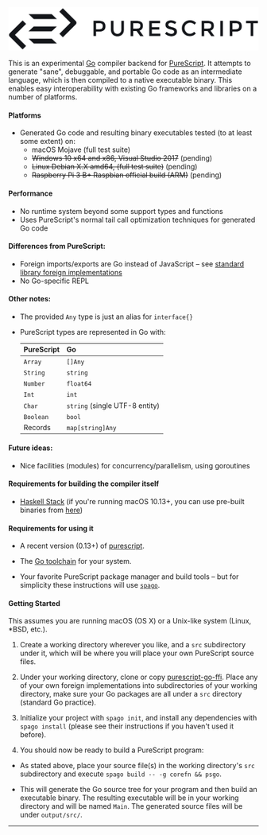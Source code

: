 [![PureScript](https://raw.githubusercontent.com/purescript/purescript/master/logo.png)](http://purescript.org)

This is an experimental [Go](https://golang.org) compiler backend for [PureScript](https://github.com/purescript/purescript). It attempts to generate "sane", debuggable, and portable Go code as an intermediate language, which is then compiled to a native executable binary. This enables easy interoperability with existing Go frameworks and libraries on a number of platforms.

#### Platforms
* Generated Go code and resulting binary executables tested (to at least some extent) on:
  * macOS Mojave (full test suite)
  * ~~Windows 10 x64 and x86, Visual Studio 2017~~ (pending)
  * ~~Linux Debian X.X amd64, (full test suite)~~ (pending)
  * ~~Raspberry Pi 3 B+ Raspbian official build (ARM)~~ (pending)

#### Performance

* No runtime system beyond some support types and functions
* Uses PureScript's normal tail call optimization techniques for generated Go code

#### Differences from PureScript:

* Foreign imports/exports are Go instead of JavaScript – see [standard library foreign implementations](https://github.com/andyarvanitis/purescript-go-ffi)
* No Go-specific REPL

#### Other notes:

* The provided `Any` type is just an alias for `interface{}`
* PureScript types are represented in Go with:

  | PureScript | Go |
  |------------|----|
  |`Array` | `[]Any`|
  |`String` | `string`|
  |`Number` | `float64`|
  |`Int` | `int`|
  |`Char` | `string` (single UTF-8 entity)|
  |`Boolean` | `bool`|
  |Records | `map[string]Any`|

#### Future ideas:

* Nice facilities (modules) for concurrency/parallelism, using goroutines

#### Requirements for building the compiler itself

* [Haskell Stack](https://docs.haskellstack.org/en/stable/README/) (if you're running macOS 10.13+, you can use pre-built binaries from [here](https://github.com/andyarvanitis/purescript-native/releases/))

#### Requirements for using it

* A recent version (0.13+) of [purescript](https://github.com/purescript/purescript/releases).

* The [Go toolchain](https://golang.org) for your system.

* Your favorite PureScript package manager and build tools – but for simplicity these instructions will use [`spago`](https://github.com/spacchetti/spago).

#### Getting Started
This assumes you are running macOS (OS X) or a Unix-like system (Linux, *BSD, etc.).

1. Create a working directory wherever you like, and a `src` subdirectory under it, which will be where you will place your own PureScript source files.

2. Under your working directory, clone or copy [purescript-go-ffi](https://github.com/andyarvanitis/purescript-go-ffi). Place any of your own foreign implementations into subdirectories of your working directory, make sure your Go packages are all under a `src` directory (standard Go practice).

3. Initialize your project with `spago init`, and install any dependencies with `spago install` (please see their instructions if you haven't used it before).

4. You should now be ready to build a PureScript program:
  * As stated above, place your source file(s) in the working directory's `src` subdirectory and execute `spago build -- -g corefn && psgo`.

  * This will generate the Go source tree for your program and then build an executable binary. The resulting executable will be in your working directory and will be named `Main`. The generated source files will be under `output/src/`.

---
